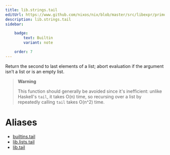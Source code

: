 ```yaml
---
title: lib.strings.tail
editUrl: https://www.github.com/nixos/nix/blob/master/src/libexpr/primops.cc
description: lib.strings.tail
sidebar:

    badge:
        text: Builtin
        variant: note

    order: 7
---
```


Return the second to last elements of a list; abort evaluation if
the argument isn’t a list or is an empty list.

> **Warning**
>
> This function should generally be avoided since it's inefficient:
> unlike Haskell's `tail`, it takes O(n) time, so recursing over a
> list by repeatedly calling `tail` takes O(n^2) time.


# Aliases

- [builtins.tail](/reference/builtinstail)
- [lib.lists.tail](/reference/liblists.tail)
- [lib.tail](/reference/libtail)


